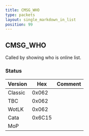 ```yaml
---
title: CMSG_WHO
type: packets
layout: single_markdown_in_list
position: 99
---
```


## CMSG_WHO

Called by showing who is online list.

### Status

Version    | Hex        | Comment
---------- | ---------- | ---------- 
Classic    | 0x062      |
TBC        | 0x062      |
WotLK      | 0x062      |
Cata       | 0x6C15     |
MoP        |            |